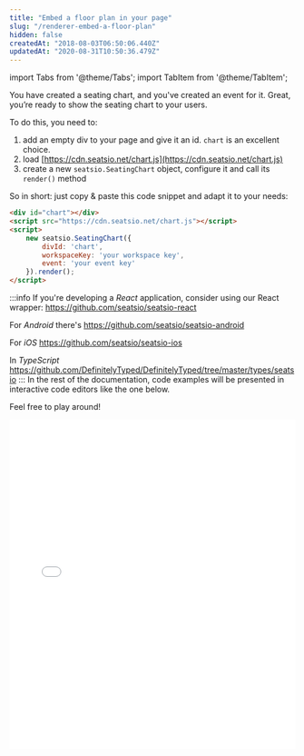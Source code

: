 ```yaml
---
title: "Embed a floor plan in your page"
slug: "/renderer-embed-a-floor-plan"
hidden: false
createdAt: "2018-08-03T06:50:06.440Z"
updatedAt: "2020-08-31T10:50:36.479Z"
---
```


import Tabs from '@theme/Tabs';
import TabItem from '@theme/TabItem';

You have created a seating chart, and you've created an event for it. Great, you’re ready to show the seating chart to your users.

To do this, you need to: 

1. add an empty div to your page and give it an id. `chart` is an excellent choice.
2. load [https://cdn.seatsio.net/chart.js](https://cdn.seatsio.net/chart.js)
3. create a new `seatsio.SeatingChart` object, configure it and call its `render()` method

So in short: just copy & paste this code snippet and adapt it to your needs: 
```html
<div id="chart"></div>
<script src="https://cdn.seatsio.net/chart.js"></script>
<script>
    new seatsio.SeatingChart({
        divId: 'chart',
        workspaceKey: 'your workspace key',
        event: 'your event key'
    }).render();
</script>
```

:::info 
If you're developing a *React* application, consider using our React wrapper: https://github.com/seatsio/seatsio-react

For *Android* there's https://github.com/seatsio/seatsio-android

For *iOS* https://github.com/seatsio/seatsio-ios

In *TypeScript* https://github.com/DefinitelyTyped/DefinitelyTyped/tree/master/types/seatsio
:::
In the rest of the documentation, code examples will be presented in interactive code editors like the one below. 

Feel free to play around! 
<iframe width="100%" height="580" src="//jsfiddle.net/seatsio/xjmk1g36/embedded/js,html,result/" allowfullscreen="allowfullscreen" frameborder="0"></iframe>
